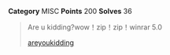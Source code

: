 **Category** MISC
**Points** 200
**Solves** 36

> Are u kidding?wow！zip！zip！winrar 5.0
>
> [areyoukidding](./areyoukidding)
